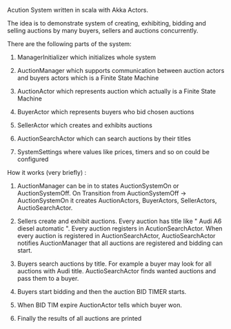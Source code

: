 Acution System written in scala with Akka Actors.

The idea is to demonstrate system of creating, exhibiting, bidding and selling auctions by many buyers, sellers and auctions concurrently.

There are the following parts of the system:

1) ManagerInitializer which initializes whole system

2) AuctionManager which supports communication between auction actors and buyers actors which is a Finite State Machine

3) AuctionActor which represents auction which actually is a Finite State Machine

4) BuyerActor which represents buyers who bid chosen auctions

5) SellerActor which creates and exhibits auctions

6) AuctionSearchActor which can search auctions by their titles

7) SystemSettings where values like prices, timers and so on could be configured

How it works (very briefly) :

1)	AuctionManager can be in to states AuctionSystemOn or AuctionSystemOff.
	On Transition from AuctionSystemOff -> AuctionSystemOn it creates AuctionActors, BuyerActors, SellerActors, AuctioSearchActor.

2)	Sellers create and exhibit auctions. Every auction has title like " Audi A6 diesel automatic ".
	Every auction registers in AcutionSearchActor. When every auction is registered in AuctionSearchActor, AuctioSearchActor
	notifies AuctionManager that all auctions are registered and bidding can start.
	
3)	Buyers search auctions by title. For example a buyer may look for all auctions with Audi title. AuctioSearchActor finds
	wanted auctions and pass them to a buyer.

4)	Buyers start bidding and then the auction BID TIMER starts.

5)	When BID TIM expire AuctionActor tells which buyer won.

6) Finally the results of all auctions are printed